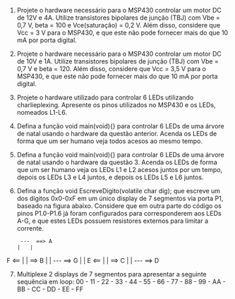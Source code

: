 1. Projete o hardware necessário para o MSP430 controlar um motor DC de 12V e 4A. Utilize transistores bipolares de junção (TBJ) com Vbe = 0,7 V, beta = 100 e Vce(saturação) = 0,2 V. Além disso, considere que Vcc = 3 V para o MSP430, e que este não pode fornecer mais do que 10 mA por porta digital.

2. Projete o hardware necessário para o MSP430 controlar um motor DC de 10V e 1A. Utilize transistores bipolares de junção (TBJ) com Vbe = 0,7 V e beta = 120. Além disso, considere que Vcc = 3,5 V para o MSP430, e que este não pode fornecer mais do que 10 mA por porta digital.

3. Projete o hardware utilizado para controlar 6 LEDs utilizando charlieplexing. Apresente os pinos utilizados no MSP430 e os LEDs, nomeados L1-L6.

4. Defina a função void main(void){} para controlar 6 LEDs de uma árvore de natal usando o hardware da questão anterior. Acenda os LEDs de forma que um ser humano veja todos acesos ao mesmo tempo.

5. Defina a função void main(void){} para controlar 6 LEDs de uma árvore de natal usando o hardware da questão 3. Acenda os LEDs de forma que um ser humano veja os LEDs L1 e L2 acesos juntos por um tempo, depois os LEDs L3 e L4 juntos, e depois os LEDs L5 e L6 juntos.

6. Defina a função void EscreveDigito(volatile char dig); que escreve um dos dígitos 0x0-0xF em um único display de 7 segmentos via porta P1, baseado na figura abaixo. Considere que em outra parte do código os pinos P1.0-P1.6 já foram configurados para corresponderem aos LEDs A-G, e que estes LEDs possuem resistores externos para limitar a corrente.

        ---  ==> A
       |   |
 F <== |   | ==> B
       |   |
        ---  ==> G
       |   |
 E <== |   | ==> C
       |   |
        ---  ==> D

7. Multiplexe 2 displays de 7 segmentos para apresentar a seguinte sequência em loop:
	00 - 11 - 22 - 33 - 44 - 55 - 66 - 77 - 88 - 99 - AA - BB - CC - DD - EE - FF







